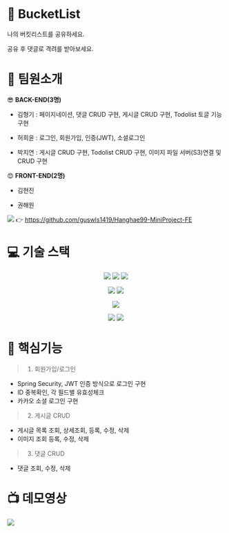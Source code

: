 # :gem: BucketList 

나의 버킷리스트를 공유하세요.

공유 후 댓글로 격려를 받아보세요.  

# :information_desk_person: 팀원소개

:sunglasses: **BACK-END(3명)**

 + 김형기 : 페이지네이션, 댓글 CRUD 구현, 게시글 CRUD 구현, Todolist 토글 기능구현

 + 허희윤 : 로그인, 회원가입, 인증(JWT), 소셜로그인

 + 박지연 : 게시글 CRUD 구현, Todolist CRUD 구현, 이미지 파일 서버(S3)연결 및 CRUD 구현

:heart_eyes: **FRONT-END(2명)**

 + 김현진 

 + 권해원 

<img src="https://img.shields.io/badge/GitHub-181717?style=flat&logo=GitHub&logoColor=white"/> :point_right: https://github.com/guswls1419/Hanghae99-MiniProject-FE


# :computer: 기술 스택 
<div align=center> 

<img src="https://img.shields.io/badge/Java-007396?style=flat&logo=Java&logoColor=white"/> <img src="https://img.shields.io/badge/Spring-6DB33F?style=flat&logo=Spring&logoColor=white"/> <img src="https://img.shields.io/badge/Spring Boot-6DB33F?style=flat&logo=Spring Boot&logoColor=white"/>
 
<img src="https://img.shields.io/badge/AWS EC2(Ubuntu 18.04 LTS)-232F3E?style=flat&logo=Amazon AWS Boot&logoColor=white"/> <img src="https://img.shields.io/badge/AWS S3-232F3E?style=flat&logo=Amazon AWS Boot&logoColor=white"/> 

<img src="https://img.shields.io/badge/MySQL-4479A1?style=flat&logo=MySQL&logoColor=white"/> 

<img src="https://img.shields.io/badge/Git-F05032?style=flat&logo=Git&logoColor=white"/> <img src="https://img.shields.io/badge/GitHub-181717?style=flat&logo=GitHub&logoColor=white"/>
</div>


# :dizzy: 핵심기능
> 1) 회원가입/로그인

 + Spring Security, JWT 인증 방식으로 로그인 구현
 + ID 중복확인, 각 필드별 유효성체크
 + 카카오 소셜 로그인 구현

> 2) 게시글 CRUD
 + 게시글 목록 조회, 상세조회, 등록, 수정, 삭제
 + 이미지 조회 등록, 수정, 삭제

> 3) 댓글 CRUD
 + 댓글 조회, 수정, 삭제

# :tv: 데모영상
<img src="https://img.shields.io/badge/YouTube-FF0000?style=flat&logo=YouTube&logoColor=white"/>
